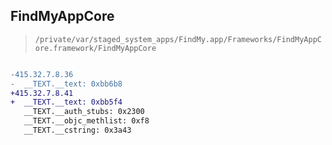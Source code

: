 ## FindMyAppCore

> `/private/var/staged_system_apps/FindMy.app/Frameworks/FindMyAppCore.framework/FindMyAppCore`

```diff

-415.32.7.8.36
-  __TEXT.__text: 0xbb6b8
+415.32.7.8.41
+  __TEXT.__text: 0xbb5f4
   __TEXT.__auth_stubs: 0x2300
   __TEXT.__objc_methlist: 0xf8
   __TEXT.__cstring: 0x3a43

```
